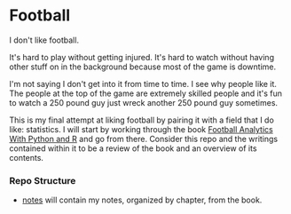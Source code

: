 # Football
I don't like football.

It's hard to play without getting injured. It's hard to watch without having other stuff on in the background because most of the game is downtime.

I'm not saying I don't get into it from time to time. I see why people like it. The people at the top of the game are extremely skilled people and it's fun to watch a 250 pound guy just wreck another 250 pound guy sometimes.

This is my final attempt at liking football by pairing it with a field that I do like: statistics.
I will start by working through the book [Football Analytics With Python and R](https://www.oreilly.com/library/view/football-analytics-with/9781492099611/) and go from there. Consider this repo and the writings contained within it to be a review of the book and an overview of its contents.

### Repo Structure
 - [notes](/notes/) will contain my notes, organized by chapter, from the book.
